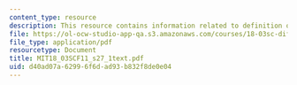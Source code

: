 ```yaml
---
content_type: resource
description: This resource contains information related to definition of laplace transform.
file: https://ol-ocw-studio-app-qa.s3.amazonaws.com/courses/18-03sc-differential-equations-fall-2011/d40ad07a62996f6dad93b832f8de0e04_MIT18_03SCF11_s27_1text.pdf
file_type: application/pdf
resourcetype: Document
title: MIT18_03SCF11_s27_1text.pdf
uid: d40ad07a-6299-6f6d-ad93-b832f8de0e04
---
```

